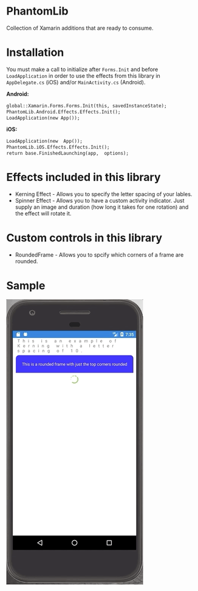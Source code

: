 # PhantomLib
Collection of Xamarin additions that are ready to consume.

# Installation
You must make a call to initialize after `Forms.Init` and before `LoadApplication` in order to use the effects from this library in `AppDelegate.cs` (iOS) and/or `MainActivity.cs` (Android).

**Android:**
  ```
global::Xamarin.Forms.Forms.Init(this, savedInstanceState);
PhantomLib.Android.Effects.Effects.Init();
LoadApplication(new App());
```
**iOS:**
```
LoadApplication(new  App());  
PhantomLib.iOS.Effects.Effects.Init();  
return base.FinishedLaunching(app,  options);
```
            


# Effects included in this library
* Kerning Effect - Allows you to specify the letter spacing of your lables.
* Spinner Effect - Allows you to have a custom activity indicator. Just supply an image and duration (how long it takes for one rotation) and the effect will rotate it.

# Custom controls in this library
* RoundedFrame - Allows you to spcify which corners of a frame are rounded.


# Sample
![Sample Image](Images/Sample2.gif)

